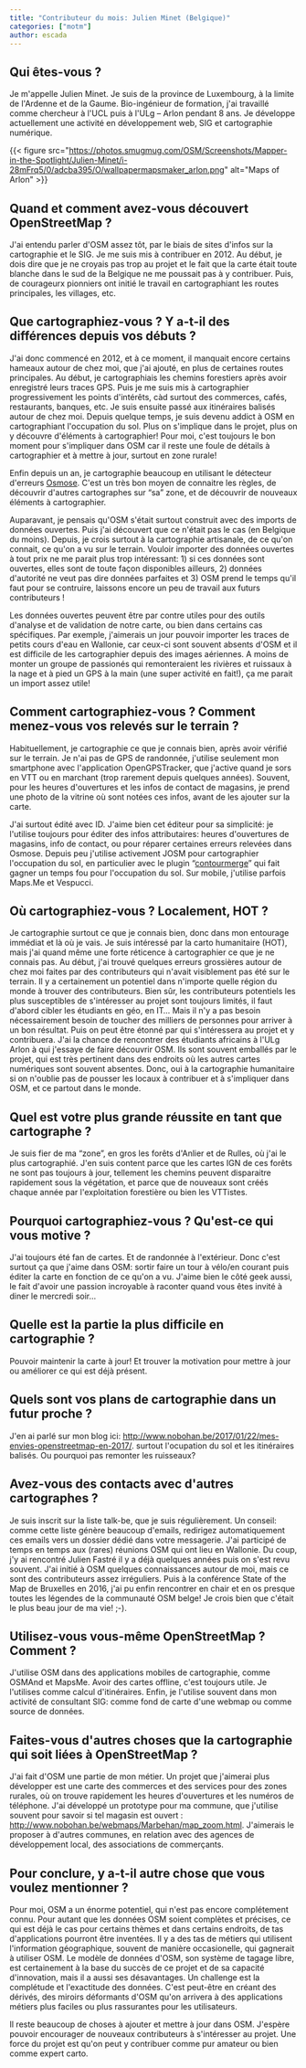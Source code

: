 ```yaml
---
title: "Contributeur du mois: Julien Minet (Belgique)"
categories: ["motm"]
author: escada
---
```


## Qui êtes-vous ?

Je m'appelle Julien Minet. Je suis de la province de Luxembourg, à la limite de l'Ardenne et de la Gaume. Bio-ingénieur de formation, j'ai travaillé comme chercheur à l'UCL puis à l'ULg – Arlon pendant 8 ans. Je développe actuellement une activité en développement web, SIG et cartographie numérique.

{{< figure src="https://photos.smugmug.com/OSM/Screenshots/Mapper-in-the-Spotlight/Julien-Minet/i-28mFrq5/0/adcba395/O/wallpapermapsmaker_arlon.png" alt="Maps of Arlon" >}}

## Quand et comment avez-vous découvert OpenStreetMap ?

J'ai entendu parler d'OSM assez tôt, par le biais de sites d'infos sur la cartographie et le SIG. Je me suis mis à contribuer en 2012. Au début, je dois dire que je ne croyais pas trop au projet et le fait que la carte était toute blanche dans le sud de la Belgique ne me poussait pas à y contribuer. Puis, de courageurx pionniers ont initié le travail en cartographiant les routes principales, les villages, etc.

## Que cartographiez-vous ? Y a-t-il des différences depuis vos débuts ?

J'ai donc commencé en 2012, et à ce moment, il manquait encore certains hameaux autour de chez moi, que j'ai ajouté, en plus de certaines routes principales. Au début, je cartographiais les chemins forestiers après avoir enregistré leurs traces GPS. Puis je me suis mis à cartographier progressivement les points d'intérêts, càd surtout des commerces, cafés, restaurants, banques, etc. Je suis ensuite passé aux itinéraires balisés autour de chez moi. Depuis quelque temps, je suis devenu addict à OSM en cartographiant l'occupation du sol. Plus on s'implique dans le projet, plus on y découvre d'éléments à cartographier! Pour moi, c'est toujours le bon moment pour s'impliquer dans OSM car il reste une foule de détails à cartographier et à mettre à jour, surtout en zone rurale!

Enfin depuis un an, je cartographie beaucoup en utilisant le détecteur d'erreurs [Osmose](osmose.opentreetmap.fr). C'est un très bon moyen de connaitre les règles, de découvrir d'autres cartographes sur “sa” zone, et de découvrir de nouveaux éléments à cartographier.

Auparavant, je pensais qu'OSM s'était surtout construit avec des imports de données ouvertes. Puis j'ai découvert que ce n'était pas le cas (en Belgique du moins). Depuis, je crois surtout à la cartographie artisanale, de ce qu'on connait, ce qu'on a vu sur le terrain. Vouloir importer des données ouvertes à tout prix ne me parait plus trop intéressant: 1) si ces données sont ouvertes, elles sont de toute façon disponibles ailleurs, 2) données d'autorité ne veut pas dire données parfaites et 3) OSM prend le temps qu'il faut pour se contruire, laissons encore un peu de travail aux futurs contributeurs !

Les données ouvertes peuvent être par contre utiles pour des outils d'analyse et de validation de notre carte, ou bien dans certains cas spécifiques. Par exemple, j'aimerais un jour pouvoir importer les traces de petits cours d'eau en Wallonie, car ceux-ci sont souvent absents d'OSM et il est difficile de les cartographier depuis des images aériennes. A moins de monter un groupe de passionés qui remonteraient les rivières et ruissaux à la nage et à pied un GPS à la main (une super activité en fait!), ça me parait un import assez utile!

## Comment cartographiez-vous ? Comment menez-vous vos relevés sur le terrain ?

Habituellement, je cartographie ce que je connais bien, après avoir vérifié sur le terrain. Je n'ai pas de GPS de randonnée, j'utilise seulement mon smartphone avec l'application OpenGPSTracker, que j'active quand je sors en VTT ou en marchant (trop rarement depuis quelques années). Souvent, pour les heures d'ouvertures et les infos de contact de magasins, je prend une photo de la vitrine où sont notées ces infos, avant de les ajouter sur la carte.

J'ai surtout édité avec ID. J'aime bien cet éditeur pour sa simplicité: je l'utilise toujours pour éditer des infos attributaires: heures d'ouvertures de magasins, info de contact, ou pour réparer certaines erreurs relevées dans Osmose. Depuis peu j'utilise activement JOSM pour cartographier l'occupation du sol, en particulier avec le plugin “[contourmerge](https://wiki.openstreetmap.org/wiki/JOSM/Plugins/ContourMerge)” qui fait gagner un temps fou pour l'occupation du sol. Sur mobile, j'utilise parfois Maps.Me et Vespucci.

## Où cartographiez-vous ? Localement, HOT ?

Je cartographie surtout ce que je connais bien, donc dans mon entourage immédiat et là où je vais. Je suis intéressé par la carto humanitaire (HOT), mais j'ai quand même une forte réticence à cartographier ce que je ne connais pas. Au début, j'ai trouvé quelques erreurs grossières autour de chez moi faites par des contributeurs qui n'avait visiblement pas été sur le terrain. Il y a certainement un potentiel dans n'importe quelle région du monde à trouver des contributeurs. Bien sûr, les contributeurs potentiels les plus susceptibles de s'intéresser au projet sont toujours limités, il faut d'abord cibler les étudiants en géo, en IT… Mais il n'y a pas besoin nécessairement besoin de toucher des milliers de personnes pour arriver à un bon résultat. Puis on peut être étonné par qui s'intéressera au projet et y contribuera. J'ai la chance de rencontrer des étudiants africains à l'ULg Arlon à qui j'essaye de faire découvrir OSM. Ils sont souvent emballés par le projet, qui est très pertinent dans des endroits où les autres cartes numériques sont souvent absentes. Donc, oui à la cartographie humanitaire si on n'oublie pas de pousser les locaux à contribuer et à s'impliquer dans OSM, et ce partout dans le monde.

## Quel est votre plus grande réussite en tant que cartographe ?

Je suis fier de ma “zone”, en gros les forêts d'Anlier et de Rulles, où j'ai le plus cartographié. J'en suis content parce que les cartes IGN de ces forêts ne sont pas toujours à jour, tellement les chemins peuvent disparaitre rapidement sous la végétation, et parce que de nouveaux sont créés chaque année par l'exploitation forestière ou bien les VTTistes.

## Pourquoi cartographiez-vous ? Qu'est-ce qui vous motive ?

J'ai toujours été fan de cartes. Et de randonnée à l'extérieur. Donc c'est surtout ça que j'aime dans OSM: sortir faire un tour à vélo/en courant puis éditer la carte en fonction de ce qu'on a vu. J'aime bien le côté geek aussi, le fait d'avoir une passion incroyable à raconter quand vous êtes invité à diner le mercredi soir…

## Quelle est la partie la plus difficile en cartographie ?

Pouvoir maintenir la carte à jour! Et trouver la motivation pour mettre à jour ou améliorer ce qui est déjà présent.

## Quels sont vos plans de cartographie dans un futur proche ?

J'en ai parlé sur mon blog ici: <http://www.nobohan.be/2017/01/22/mes-envies-openstreetmap-en-2017/>. surtout l'ocupation du sol et les itinéraires balisés. Ou pourquoi pas remonter les ruisseaux?

## Avez-vous des contacts avec d'autres cartographes ?

Je suis inscrit sur la liste talk-be, que je suis régulièrement. Un conseil: comme cette liste génère beaucoup d'emails, redirigez automatiquement ces emails vers un dossier dédié dans votre messagerie. J'ai participé de temps en temps aux (rares) réunions OSM qui ont lieu en Wallonie. Du coup, j'y ai rencontré Julien Fastré il y a déjà quelques années puis on s'est revu souvent. J'ai initié à OSM quelques connaissances autour de moi, mais ce sont des contributeurs assez irréguliers. Puis à la conférence State of the Map de Bruxelles en 2016, j'ai pu enfin rencontrer en chair et en os presque toutes les légendes de la communauté OSM belge! Je crois bien que c'était le plus beau jour de ma vie! ;-).

## Utilisez-vous vous-même OpenStreetMap ? Comment ?

J'utilise OSM dans des applications mobiles de cartographie, comme OSMAnd et MapsMe. Avoir des cartes offline, c'est toujours utile. Je l'utilises comme calcul d'itinéraires. Enfin, je l'utilise souvent dans mon activité de consultant SIG: comme fond de carte d'une webmap ou comme source de données.

## Faites-vous d'autres choses que la cartographie qui soit liées à OpenStreetMap ?

J'ai fait d'OSM une partie de mon métier. Un projet que j'aimerai plus développer est une carte des commerces et des services pour des zones rurales, où on trouve rapidement les heures d'ouvertures et les numéros de téléphone. J'ai développé un prototype pour ma commune, que j'utilise souvent pour savoir si tel magasin est ouvert : <http://www.nobohan.be/webmaps/Marbehan/map_zoom.html>. J'aimerais le proposer à d'autres communes, en relation avec des agences de développement local, des associations de commerçants.

## Pour conclure, y a-t-il autre chose que vous voulez mentionner ?

Pour moi, OSM a un énorme potentiel, qui n'est pas encore complétement connu. Pour autant que les données OSM soient complètes et précises, ce qui est déjà le cas pour certains thèmes et dans certains endroits, de tas d'applications pourront être inventées. Il y a des tas de métiers qui utilisent l'information géographique, souvent de manière occasionelle, qui gagnerait à utiliser OSM. Le modèle de données d'OSM, son système de tagage libre, est certainement à la base du succès de ce projet et de sa capacité d'innovation, mais il a aussi ses désavantages. Un challenge est la complétude et l'exactitude des données. C'est peut-être en créant des dérivés, des miroirs déformants d'OSM qu'on arrivera à des applications métiers plus faciles ou plus rassurantes pour les utilisateurs.

Il reste beaucoup de choses à ajouter et mettre à jour dans OSM. J'espère pouvoir encourager de nouveaux contributeurs à s'intéresser au projet. Une force du projet est qu'on peut y contribuer comme pur amateur ou bien comme expert carto.
